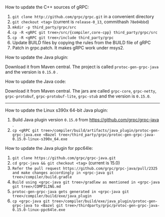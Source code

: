 How to update the C++ sources of gRPC:

1. `git clone http://github.com/grpc/grpc.git` in a convenient directory
2. `git checkout <tag>` (current is `release-0_13`, commithash `78e04bbd`)
3. `mkdir -p third_party/grpc/src`
4. `cp -R <gRPC git tree>/src/{compiler,core-cpp} third_party/grpc/src`
5. `cp -R <gRPC git tree>/include third_party/grpc`
6. Update BUILD files by copying the rules from the BUILD file of gRPC
7. Patch in grpc.patch. It makes gRPC work under msys2.


How to update the Java plugin:

Download it from Maven central. The project is called `protoc-gen-grpc-java`
and the version is `0.15.0` .

How to update the Java code:

Download it from Maven central. The jars are called `grpc-core`, `grpc-netty`,
`grpc-protobuf`, `grpc-protobuf-lite`, `grpc-stub` and the version is
`0.15.0`.

* * *
How to update the Linux s390x 64-bit Java plugin:

1. Build Java plugin version `0.15.0` from https://github.com/grpc/grpc-java .
2. `cp <gRPC git tree>/compiler/build/artifacts/java_plugin/protoc-gen-grpc-java.exe <Bazel tree>/third_party/grpc/protoc-gen-grpc-java-0.15.0-linux-s390x_64.exe`

How to update the Java plugin for ppc64le:
1. `git clone https://github.com/grpc/grpc-java.git`
2. `cd grpc-java && git checkout <tag>` (current is 15.0)
3. `Refer the pull request https://github.com/grpc/grpc-java/pull/2325 and make changes accordingly in <grpc-java git tree>/compiler/build.gradle`
4. `Build using <grpc-java git tree>/gradlew as mentioned in <grpc-java git tree>/COMPILING.md`
5. `protoc-gen-grpc-java gets generated in <grpc-java git tree>/compiler/build/exe/java_plugin`
6. `cp <grpc-java git tree>/compiler/build/exe/java_plugin/protoc-gen-grpc-java to <Bazel git tree>/thirdparty/grpc/protoc-gen-grpc-java-0.15.0-linux-ppc64le.exe`

